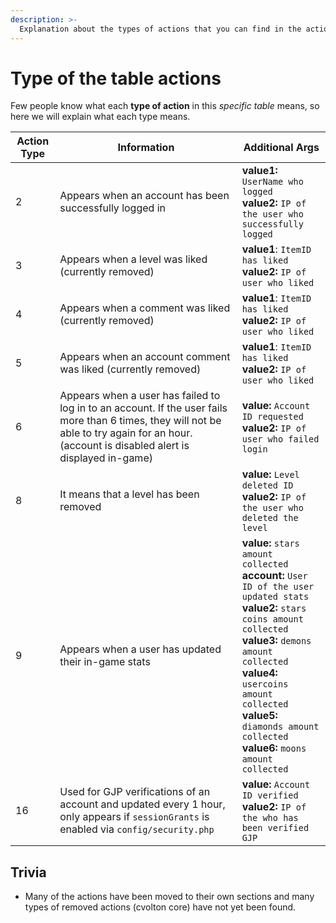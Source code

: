 ```yaml
---
description: >-
  Explanation about the types of actions that you can find in the actions table in PHPMyAdmin
---
```


# Type of the table actions

Few people know what each **type of action** in this _specific table_ means, so here we will explain what each type means.

| Action Type | Information | Additional Args |
| ----------- | ----------- | --------------- |
| 2 | Appears when an account has been successfully logged in | **value1:** `UserName who logged`<br>**value2:** `IP of the user who successfully logged` |
| 3 | Appears when a level was liked (currently removed) | **value1**: `ItemID has liked`<br>**value2:** `IP of user who liked`  |
| 4 | Appears when a comment was liked (currently removed) | **value1**: `ItemID has liked`<br>**value2:** `IP of user who liked`  |
| 5 | Appears when an account comment was liked (currently removed) | **value1**: `ItemID has liked`<br>**value2:** `IP of user who liked`  |
| 6 | Appears when a user has failed to log in to an account. If the user fails more than 6 times, they will not be able to try again for an hour. (account is disabled alert is displayed in-game) | **value:** `Account ID requested`<br>**value2:** `IP of user who failed login` |
| 8 | It means that a level has been removed | **value:** `Level deleted ID`<br>**value2:** `IP of the user who deleted the level` |
| 9 | Appears when a user has updated their in-game stats | **value:** `stars amount collected`<br>**account:** `User ID of the user updated stats`<br>**value2:** `stars coins amount collected`<br>**value3:** `demons amount collected`<br>**value4:** `usercoins amount collected`<br>**value5:** `diamonds amount collected`<br>**value6:** `moons amount collected` |
| 16 |  Used for GJP verifications of an account and updated every 1 hour, only appears if `sessionGrants` is enabled via `config/security.php` | **value:** `Account ID verified`<br>**value2:** `IP of the who has been verified GJP` |


## Trivia

- Many of the actions have been moved to their own sections and many types of removed actions (cvolton core) have not yet been found.
